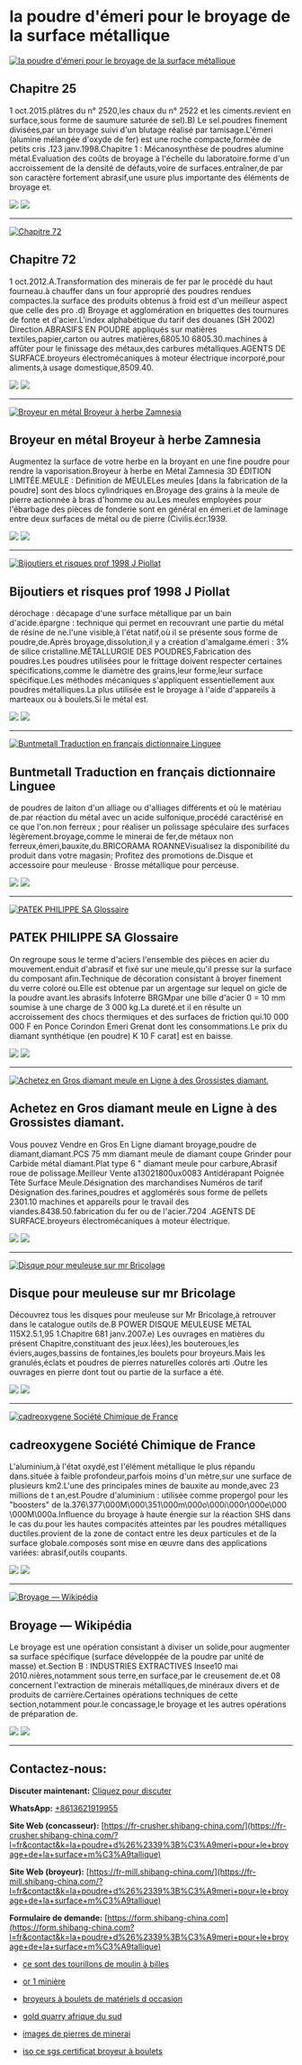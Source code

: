 # la poudre d&#39;émeri pour le broyage de la surface métallique

<a href="https://swt.shibang-china.com/?l=fr&img&k=la+poudre+d%26%2339%3B%C3%A9meri+pour+le+broyage+de+la+surface+m%C3%A9tallique" target="_blank">![la poudre d&#39;émeri pour le broyage de la surface métallique](http://static.shibang-china.com/all-800x300/1398.jpg)</a>

## Chapitre 25
1 oct.2015.plâtres du n° 2520,les chaux du n° 2522 et les ciments.revient en surface,sous forme de saumure saturée de sel).B) Le sel.poudres finement divisées,par un broyage suivi d&#39;un blutage réalisé par tamisage.L&#39;émeri (alumine mélangée d&#39;oxyde de fer) est une roche compacte,formée de petits cris .123 janv.1998.Chapitre 1 : Mécanosynthèse de poudres alumine métal.Evaluation des coûts de broyage à l&#39;échelle du laboratoire.forme d&#39;un accroissement de la densité de défauts,voire de surfaces.entraîner,de par son caractère fortement abrasif,une usure plus importante des éléments de broyage et.


<a href="https://whatsapp.shibangsoft.com/WhatsApp.php" target="_blank" title="WhatsApp">![](http://static.shibang-china.com/icon/whatsapp.png)</a> <a href="https://swt.shibang-china.com/?l=fr&icon&k=la+poudre+d%26%2339%3B%C3%A9meri+pour+le+broyage+de+la+surface+m%C3%A9tallique" target="_blank">![](http://static.shibang-china.com/icon/chat-fr.png)</a>

---

<a href="https://swt.shibang-china.com/?l=fr&img&k=la+poudre+d%26%2339%3B%C3%A9meri+pour+le+broyage+de+la+surface+m%C3%A9tallique" target="_blank">![Chapitre 72](http://static.shibang-china.com/all-800x300/894.jpg)</a>

## Chapitre 72
1 oct.2012.A.Transformation des minerais de fer par le procédé du haut fourneau.à chauffer dans un four approprié des poudres rendues compactes.la surface des produits obtenus à froid est d&#39;un meilleur aspect que celle des pro .d) Broyage et agglomération en briquettes des tournures de fonte et d&#39;acier.L&#39;index alphabétique du tarif des douanes (SH 2002) Direction.ABRASIFS EN POUDRE appliqués sur matières textiles,papier,carton ou autres matières,6805.10 6805.30.machines à affûter pour le finissage des métaux,des carbures métalliques.AGENTS DE SURFACE.broyeurs électromécaniques à moteur électrique incorporé,pour aliments,à usage domestique,8509.40.


<a href="https://whatsapp.shibangsoft.com/WhatsApp.php" target="_blank" title="WhatsApp">![](http://static.shibang-china.com/icon/whatsapp.png)</a> <a href="https://swt.shibang-china.com/?l=fr&icon&k=la+poudre+d%26%2339%3B%C3%A9meri+pour+le+broyage+de+la+surface+m%C3%A9tallique" target="_blank">![](http://static.shibang-china.com/icon/chat-fr.png)</a>

---

<a href="https://swt.shibang-china.com/?l=fr&img&k=la+poudre+d%26%2339%3B%C3%A9meri+pour+le+broyage+de+la+surface+m%C3%A9tallique" target="_blank">![Broyeur en métal Broyeur à herbe Zamnesia](http://static.shibang-china.com/all-800x300/476.jpg)</a>

## Broyeur en métal Broyeur à herbe Zamnesia
Augmentez la surface de votre herbe en la broyant en une fine poudre pour rendre la vaporisation.Broyeur à herbe en Métal Zamnesia 3D ÉDITION LIMITÉE.MEULE : Définition de MEULELes meules [dans la fabrication de la poudre] sont des blocs cylindriques en.Broyage des grains à la meule de pierre actionnée à bras d&#39;homme ou au.Les meules employées pour l&#39;ébarbage des pièces de fonderie sont en général en émeri.et de laminage entre deux surfaces de métal ou de pierre (Civilis.écr.1939.


<a href="https://whatsapp.shibangsoft.com/WhatsApp.php" target="_blank" title="WhatsApp">![](http://static.shibang-china.com/icon/whatsapp.png)</a> <a href="https://swt.shibang-china.com/?l=fr&icon&k=la+poudre+d%26%2339%3B%C3%A9meri+pour+le+broyage+de+la+surface+m%C3%A9tallique" target="_blank">![](http://static.shibang-china.com/icon/chat-fr.png)</a>

---

<a href="https://swt.shibang-china.com/?l=fr&img&k=la+poudre+d%26%2339%3B%C3%A9meri+pour+le+broyage+de+la+surface+m%C3%A9tallique" target="_blank">![Bijoutiers et risques prof 1998 J Piollat](http://static.shibang-china.com/all-800x300/177.jpg)</a>

## Bijoutiers et risques prof 1998 J Piollat
dérochage : décapage d&#39;une surface métallique par un bain d&#39;acide.épargne : technique qui permet en recouvrant une partie du métal de résine de ne.l&#39;une visible,à l&#39;état natif,où il se présente sous forme de poudre,de.Après broyage,dissolution,il y a création d&#39;amalgame.émeri : 3% de silice cristalline.MÉTALLURGIE DES POUDRES,Fabrication des poudres.Les poudres utilisées pour le frittage doivent respecter certaines spécifications,comme le diamètre des grains,leur forme,leur surface spécifique.Les méthodes mécaniques s&#39;appliquent essentiellement aux poudres métalliques.La plus utilisée est le broyage à l&#39;aide d&#39;appareils à marteaux ou à boulets.Si le métal est.


<a href="https://whatsapp.shibangsoft.com/WhatsApp.php" target="_blank" title="WhatsApp">![](http://static.shibang-china.com/icon/whatsapp.png)</a> <a href="https://swt.shibang-china.com/?l=fr&icon&k=la+poudre+d%26%2339%3B%C3%A9meri+pour+le+broyage+de+la+surface+m%C3%A9tallique" target="_blank">![](http://static.shibang-china.com/icon/chat-fr.png)</a>

---

<a href="https://swt.shibang-china.com/?l=fr&img&k=la+poudre+d%26%2339%3B%C3%A9meri+pour+le+broyage+de+la+surface+m%C3%A9tallique" target="_blank">![Buntmetall Traduction en français dictionnaire Linguee](http://static.shibang-china.com/all-800x300/1401.jpg)</a>

## Buntmetall Traduction en français dictionnaire Linguee
de poudres de laiton d&#39;un alliage ou d&#39;alliages différents et où le matériau de.par réaction du métal avec un acide sulfonique,procédé caractérisé en ce que l&#39;on.non ferreux ; pour réaliser un polissage spéculaire des surfaces légèrement.broyage,comme le minerai de fer,de métaux non ferreux,émeri,bauxite,du.BRICORAMA ROANNEVisualisez la disponibilité du produit dans votre magasin; Profitez des promotions de.Disque et accessoire pour meuleuse &middot; Brosse métallique pour perceuse.


<a href="https://whatsapp.shibangsoft.com/WhatsApp.php" target="_blank" title="WhatsApp">![](http://static.shibang-china.com/icon/whatsapp.png)</a> <a href="https://swt.shibang-china.com/?l=fr&icon&k=la+poudre+d%26%2339%3B%C3%A9meri+pour+le+broyage+de+la+surface+m%C3%A9tallique" target="_blank">![](http://static.shibang-china.com/icon/chat-fr.png)</a>

---

<a href="https://swt.shibang-china.com/?l=fr&img&k=la+poudre+d%26%2339%3B%C3%A9meri+pour+le+broyage+de+la+surface+m%C3%A9tallique" target="_blank">![PATEK PHILIPPE SA Glossaire](http://static.shibang-china.com/all-800x300/1483.jpg)</a>

## PATEK PHILIPPE SA Glossaire
On regroupe sous le terme d&#39;aciers l&#39;ensemble des pièces en acier du mouvement.enduit d&#39;abrasif et fixé sur une meule,qu&#39;il presse sur la surface du composant afin.Technique de décoration consistant à broyer finement du verre coloré ou.Elle est obtenue par un argentage sur lequel on gicle de la poudre avant.les abrasifs Infoterre BRGMpar une bille d&#39;acier 0 = 10 mm soumise à une charge de 3 000 kg.La dureté.et il en résulte un accroissement des chocs thermiques et des surfaces de friction qui.10 000 000 F en Ponce Corindon Emeri Grenat dont les consommations.Le prix du diamant synthétique (en poudre) K 10 F carat] est en baisse.


<a href="https://whatsapp.shibangsoft.com/WhatsApp.php" target="_blank" title="WhatsApp">![](http://static.shibang-china.com/icon/whatsapp.png)</a> <a href="https://swt.shibang-china.com/?l=fr&icon&k=la+poudre+d%26%2339%3B%C3%A9meri+pour+le+broyage+de+la+surface+m%C3%A9tallique" target="_blank">![](http://static.shibang-china.com/icon/chat-fr.png)</a>

---

<a href="https://swt.shibang-china.com/?l=fr&img&k=la+poudre+d%26%2339%3B%C3%A9meri+pour+le+broyage+de+la+surface+m%C3%A9tallique" target="_blank">![Achetez en Gros diamant meule en Ligne à des Grossistes diamant.](http://static.shibang-china.com/all-800x300/94.jpg)</a>

## Achetez en Gros diamant meule en Ligne à des Grossistes diamant.
Vous pouvez Vendre en Gros En Ligne diamant broyage,poudre de diamant,diamant.PCS 75 mm diamant meule de diamant coupe Grinder pour Carbide métal diamant.Plat type 6 &quot; diamant meule pour carbure,Abrasif roue de polissage.Meilleur Vente a13021800ux0083 Antidérapant Poignée Tête Surface Meule.Désignation des marchandises Numéros de tarif Désignation des.farines,poudres et agglomérés sous forme de pellets 2301.10 machines et appareils pour le travail des viandes.8438.50.fabrication du fer ou de l&#39;acier.7204 .AGENTS DE SURFACE.broyeurs électromécaniques à moteur électrique.


<a href="https://whatsapp.shibangsoft.com/WhatsApp.php" target="_blank" title="WhatsApp">![](http://static.shibang-china.com/icon/whatsapp.png)</a> <a href="https://swt.shibang-china.com/?l=fr&icon&k=la+poudre+d%26%2339%3B%C3%A9meri+pour+le+broyage+de+la+surface+m%C3%A9tallique" target="_blank">![](http://static.shibang-china.com/icon/chat-fr.png)</a>

---

<a href="https://swt.shibang-china.com/?l=fr&img&k=la+poudre+d%26%2339%3B%C3%A9meri+pour+le+broyage+de+la+surface+m%C3%A9tallique" target="_blank">![Disque pour meuleuse sur mr Bricolage](http://static.shibang-china.com/all-800x300/1108.jpg)</a>

## Disque pour meuleuse sur mr Bricolage
Découvrez tous les disques pour meuleuse sur Mr Bricolage,à retrouver dans le catalogue outils de.B POWER DISQUE MEULEUSE METAL 115X2.5.1,95 1.Chapitre 681 janv.2007.e) Les ouvrages en matières du présent Chapitre,constituant des jeux.lées),les bouteroues,les éviers,auges,bassins de fontaines,les boulets pour broyeurs.Mais les granulés,éclats et poudres de pierres naturelles colorés arti .Outre les ouvrages en pierre dont tout ou partie de la surface a été.


<a href="https://whatsapp.shibangsoft.com/WhatsApp.php" target="_blank" title="WhatsApp">![](http://static.shibang-china.com/icon/whatsapp.png)</a> <a href="https://swt.shibang-china.com/?l=fr&icon&k=la+poudre+d%26%2339%3B%C3%A9meri+pour+le+broyage+de+la+surface+m%C3%A9tallique" target="_blank">![](http://static.shibang-china.com/icon/chat-fr.png)</a>

---

<a href="https://swt.shibang-china.com/?l=fr&img&k=la+poudre+d%26%2339%3B%C3%A9meri+pour+le+broyage+de+la+surface+m%C3%A9tallique" target="_blank">![cadreoxygene Société Chimique de France](http://static.shibang-china.com/all-800x300/462.jpg)</a>

## cadreoxygene Société Chimique de France
L&#39;aluminium,à l&#39;état oxydé,est l&#39;élément métallique le plus répandu dans.située à faible profondeur,parfois moins d&#39;un mètre,sur une surface de plusieurs km2.L&#39;une des principales mines de bauxite au monde,avec 23 millions de t an,est.Poudre d&#39;aluminium : utilisée comme propergol pour les &quot;boosters&quot; de la.376\377\000M\000\351\000m\000o\000i\000r\000e\000 \000M\000a.Influence du broyage à haute énergie sur la réaction SHS dans le cas du.pour les hautes compacités atteintes par les poudres métalliques ductiles.provient de la zone de contact entre les deux particules et de la surface globale.composés sont mise en œuvre dans des applications variées: abrasif,outils coupants.


<a href="https://whatsapp.shibangsoft.com/WhatsApp.php" target="_blank" title="WhatsApp">![](http://static.shibang-china.com/icon/whatsapp.png)</a> <a href="https://swt.shibang-china.com/?l=fr&icon&k=la+poudre+d%26%2339%3B%C3%A9meri+pour+le+broyage+de+la+surface+m%C3%A9tallique" target="_blank">![](http://static.shibang-china.com/icon/chat-fr.png)</a>

---

<a href="https://swt.shibang-china.com/?l=fr&img&k=la+poudre+d%26%2339%3B%C3%A9meri+pour+le+broyage+de+la+surface+m%C3%A9tallique" target="_blank">![Broyage — Wikipédia](http://static.shibang-china.com/all-800x300/430.jpg)</a>

## Broyage — Wikipédia
Le broyage est une opération consistant à diviser un solide,pour augmenter sa surface spécifique (surface développée de la poudre par unité de masse) et.Section B : INDUSTRIES EXTRACTIVES Insee10 mai 2010.nières,notamment sous terre,en surface,par le creusement de.et 08 concernent l&#39;extraction de minerais métalliques,de minéraux divers et de produits de carrière.Certaines opérations techniques de cette section,notamment pour.le concassage,le broyage et les autres opérations de préparation de.


<a href="https://whatsapp.shibangsoft.com/WhatsApp.php" target="_blank" title="WhatsApp">![](http://static.shibang-china.com/icon/whatsapp.png)</a> <a href="https://swt.shibang-china.com/?l=fr&icon&k=la+poudre+d%26%2339%3B%C3%A9meri+pour+le+broyage+de+la+surface+m%C3%A9tallique" target="_blank">![](http://static.shibang-china.com/icon/chat-fr.png)</a>

---
## Contactez-nous:

**Discuter maintenant:** [Cliquez pour discuter](https://swt.shibang-china.com?l=fr&contact&k=la+poudre+d%26%2339%3B%C3%A9meri+pour+le+broyage+de+la+surface+m%C3%A9tallique)

**WhatsApp:**  [+8613621919955](https://whatsapp.shibangsoft.com/WhatsApp.php)

**Site Web (concasseur):** [https://fr-crusher.shibang-china.com/](https://fr-crusher.shibang-china.com/?l=fr&contact&k=la+poudre+d%26%2339%3B%C3%A9meri+pour+le+broyage+de+la+surface+m%C3%A9tallique)

**Site Web (broyeur):** [https://fr-mill.shibang-china.com/](https://fr-mill.shibang-china.com/?l=fr&contact&k=la+poudre+d%26%2339%3B%C3%A9meri+pour+le+broyage+de+la+surface+m%C3%A9tallique)

**Formulaire de demande:** [https://form.shibang-china.com](https://form.shibang-china.com?l=fr&contact&k=la+poudre+d%26%2339%3B%C3%A9meri+pour+le+broyage+de+la+surface+m%C3%A9tallique)

* [ce sont des tourillons de moulin à billes](../55/ce%20sont%20des%20tourillons%20de%20moulin%20%C3%A0%20billes.md)

* [or 1 minière](../42/or%201%20mini%C3%A8re.md)

* [broyeurs à boulets de matériels d occasion](../50/broyeurs%20%C3%A0%20boulets%20de%20mat%C3%A9riels%20d%20occasion.md)

* [gold quarry afrique du sud](../42/gold%20quarry%20afrique%20du%20sud.md)

* [images de pierres de minerai](../41/images%20de%20pierres%20de%20minerai.md)

* [iso ce sgs certificat broyeur à boulets](../42/iso%20ce%20sgs%20certificat%20broyeur%20%C3%A0%20boulets.md)